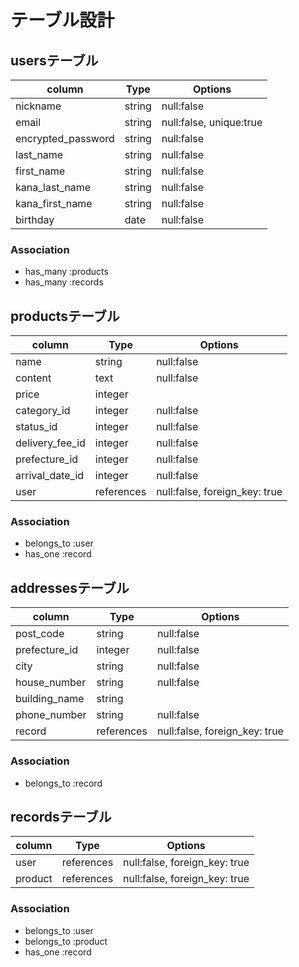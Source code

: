 # テーブル設計

## usersテーブル

| column             | Type      | Options                 |
| ------------------ | --------- | ----------------------- |
| nickname           | string    | null:false              |
| email              | string    | null:false, unique:true |
| encrypted_password | string    | null:false              |
| last_name          | string    | null:false              |
| first_name         | string    | null:false              |
| kana_last_name     | string    | null:false              |
| kana_first_name    | string    | null:false              |
| birthday           | date      | null:false              |

### Association

- has_many :products
- has_many :records


## productsテーブル

| column          | Type       | Options                       |
| --------------- | ---------- | ----------------------------- |
| name            | string     | null:false                    |
| content         | text       | null:false                    |
| price           | integer    |                               |
| category_id     | integer    | null:false                    |
| status_id       | integer    | null:false                    |
| delivery_fee_id | integer    | null:false                    |
| prefecture_id   | integer    | null:false                    |
| arrival_date_id | integer    | null:false                    |
| user            | references | null:false, foreign_key: true |
 
 ### Association

 - belongs_to :user
 - has_one    :record


 ## addressesテーブル

| column        | Type       | Options                       |
| ------------- | ---------- | ----------------------------- |
| post_code     | string     | null:false                    |
| prefecture_id | integer    | null:false                    |
| city          | string     | null:false                    |
| house_number  | string     | null:false                    |
| building_name | string     |                               |
| phone_number  | string     | null:false                    |
| record        | references | null:false, foreign_key: true |

### Association

- belongs_to :record


## recordsテーブル

| column    | Type       | Options                       |
| --------- | ---------- | ----------------------------- |
| user      | references | null:false, foreign_key: true |
| product   | references | null:false, foreign_key: true |

### Association

- belongs_to :user
- belongs_to :product
- has_one    :record